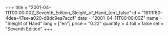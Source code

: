 +++
title = "2001-04-11T00:00:00Z_Seventh_Edition_Sleight_of_Hand_[en]_false"
id = "181fff80-4dea-47ee-a020-d8dc9ea7acdf"
date = "2001-04-11T00:00:00Z"
name = "Sleight of Hand"
lang = ["en"]
price = "0.22"
quantity = 4
foil = false
set = "Seventh Edition"
+++
